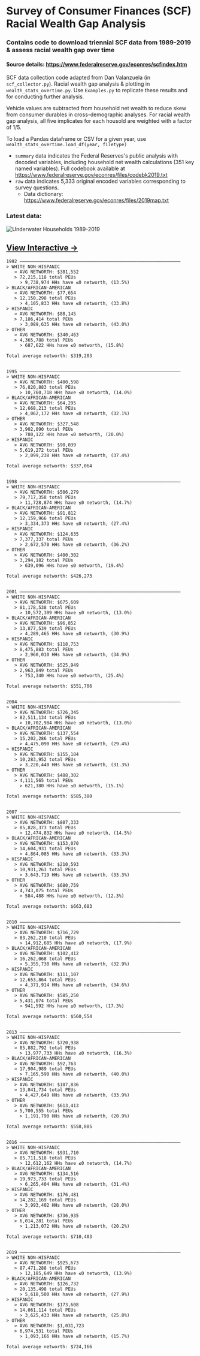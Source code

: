 
# Survey of Consumer Finances (SCF) Racial Wealth Gap Analysis

### Contains code to download triennial SCF data from 1989-2019 & assess racial wealth gap over time

#### Source details: https://www.federalreserve.gov/econres/scfindex.htm

SCF data collection code adapted from Dan Valanzuela (in `scf_collector.py`). Racial wealth gap analysis & plotting in `wealth_stats_overtime.py`. Use `Examples.py` to replicate these results and for conducting further analysis.

Vehicle values are subtracted from household net wealth to reduce skew from consumer durables in cross-demographic analyses. For racial wealth gap analysis, all five implicates for each housold are weighted with a factor of 1/5.

To load a Pandas dataframe or CSV for a given year, use `wealth_stats_overtime.load_df(year, filetype)`
- `summary` data indicates the Federal Reserves's public analysis with decoded variables, including household net wealth calculations (351 key named variables). Full codebook available at https://www.federalreserve.gov/econres/files/codebk2019.txt
- `raw` data indicates 5,333 original encoded variables corresponding to survey questions.
  - Data dictionary: https://www.federalreserve.gov/econres/files/2019map.txt

### Latest data:

![Underwater Households 1989-2019](https://raw.githubusercontent.com/js-fitz/SCF-analysis/main/SCF-racial-wealth-gap/underwater_households_1992_2019.png)


## [View Interactive →](https://chart-studio.plotly.com/~3joemail/32/#/)

```
1992 ————————————————————————————————————————————————————————————
> WHITE NON-HISPANIC
   > AVG NETWORTH: $381,552
   > 72,215,118 total PEUs
     > 9,738,974 HHs have ≤0 networth, (13.5%)
> BLACK/AFRICAN-AMERICAN
   > AVG NETWORTH: $77,654
   > 12,150,298 total PEUs
     > 4,105,833 HHs have ≤0 networth, (33.8%)
> HISPANIC
   > AVG NETWORTH: $88,145
   > 7,186,414 total PEUs
     > 3,089,635 HHs have ≤0 networth, (43.0%)
> OTHER
   > AVG NETWORTH: $340,463
   > 4,365,788 total PEUs
     > 687,622 HHs have ≤0 networth, (15.8%)

Total average networth: $319,203


1995 ————————————————————————————————————————————————————————————
> WHITE NON-HISPANIC
   > AVG NETWORTH: $400,598
   > 76,820,883 total PEUs
     > 10,760,718 HHs have ≤0 networth, (14.0%)
> BLACK/AFRICAN-AMERICAN
   > AVG NETWORTH: $64,295
   > 12,668,213 total PEUs
     > 4,062,172 HHs have ≤0 networth, (32.1%)
> OTHER
   > AVG NETWORTH: $327,548
   > 3,902,090 total PEUs
     > 780,122 HHs have ≤0 networth, (20.0%)
> HISPANIC
   > AVG NETWORTH: $90,039
   > 5,619,272 total PEUs
     > 2,099,238 HHs have ≤0 networth, (37.4%)

Total average networth: $337,064


1998 ————————————————————————————————————————————————————————————
> WHITE NON-HISPANIC
   > AVG NETWORTH: $506,279
   > 79,717,358 total PEUs
     > 11,728,874 HHs have ≤0 networth, (14.7%)
> BLACK/AFRICAN-AMERICAN
   > AVG NETWORTH: $91,812
   > 12,159,966 total PEUs
     > 3,334,373 HHs have ≤0 networth, (27.4%)
> HISPANIC
   > AVG NETWORTH: $124,635
   > 7,377,337 total PEUs
     > 2,672,570 HHs have ≤0 networth, (36.2%)
> OTHER
   > AVG NETWORTH: $400,302
   > 3,294,182 total PEUs
     > 639,096 HHs have ≤0 networth, (19.4%)

Total average networth: $426,273


2001 ————————————————————————————————————————————————————————————
> WHITE NON-HISPANIC
   > AVG NETWORTH: $675,609
   > 81,178,538 total PEUs
     > 10,572,309 HHs have ≤0 networth, (13.0%)
> BLACK/AFRICAN-AMERICAN
   > AVG NETWORTH: $96,852
   > 13,877,539 total PEUs
     > 4,289,465 HHs have ≤0 networth, (30.9%)
> HISPANIC
   > AVG NETWORTH: $118,753
   > 8,475,883 total PEUs
     > 2,960,010 HHs have ≤0 networth, (34.9%)
> OTHER
   > AVG NETWORTH: $525,949
   > 2,963,849 total PEUs
     > 753,340 HHs have ≤0 networth, (25.4%)

Total average networth: $551,706


2004 ————————————————————————————————————————————————————————————
> WHITE NON-HISPANIC
   > AVG NETWORTH: $726,345
   > 82,511,134 total PEUs
     > 10,702,984 HHs have ≤0 networth, (13.0%)
> BLACK/AFRICAN-AMERICAN
   > AVG NETWORTH: $137,554
   > 15,202,286 total PEUs
     > 4,475,090 HHs have ≤0 networth, (29.4%)
> HISPANIC
   > AVG NETWORTH: $155,184
   > 10,283,952 total PEUs
     > 3,220,440 HHs have ≤0 networth, (31.3%)
> OTHER
   > AVG NETWORTH: $488,302
   > 4,111,565 total PEUs
     > 621,380 HHs have ≤0 networth, (15.1%)

Total average networth: $585,380


2007 ————————————————————————————————————————————————————————————
> WHITE NON-HISPANIC
   > AVG NETWORTH: $807,333
   > 85,828,373 total PEUs
     > 12,474,832 HHs have ≤0 networth, (14.5%)
> BLACK/AFRICAN-AMERICAN
   > AVG NETWORTH: $153,070
   > 14,604,931 total PEUs
     > 4,864,085 HHs have ≤0 networth, (33.3%)
> HISPANIC
   > AVG NETWORTH: $210,593
   > 10,931,263 total PEUs
     > 3,643,719 HHs have ≤0 networth, (33.3%)
> OTHER
   > AVG NETWORTH: $680,759
   > 4,743,075 total PEUs
     > 584,488 HHs have ≤0 networth, (12.3%)

Total average networth: $663,683


2010 ————————————————————————————————————————————————————————————
> WHITE NON-HISPANIC
   > AVG NETWORTH: $716,729
   > 83,262,210 total PEUs
     > 14,912,685 HHs have ≤0 networth, (17.9%)
> BLACK/AFRICAN-AMERICAN
   > AVG NETWORTH: $102,412
   > 16,262,068 total PEUs
     > 5,355,738 HHs have ≤0 networth, (32.9%)
> HISPANIC
   > AVG NETWORTH: $111,107
   > 12,653,864 total PEUs
     > 4,371,914 HHs have ≤0 networth, (34.6%)
> OTHER
   > AVG NETWORTH: $585,250
   > 5,431,074 total PEUs
     > 941,592 HHs have ≤0 networth, (17.3%)

Total average networth: $560,554


2013 ————————————————————————————————————————————————————————————
> WHITE NON-HISPANIC
   > AVG NETWORTH: $720,938
   > 85,882,792 total PEUs
     > 13,977,733 HHs have ≤0 networth, (16.3%)
> BLACK/AFRICAN-AMERICAN
   > AVG NETWORTH: $92,763
   > 17,904,989 total PEUs
     > 7,165,590 HHs have ≤0 networth, (40.0%)
> HISPANIC
   > AVG NETWORTH: $107,836
   > 13,041,734 total PEUs
     > 4,427,649 HHs have ≤0 networth, (33.9%)
> OTHER
   > AVG NETWORTH: $613,413
   > 5,700,555 total PEUs
     > 1,191,790 HHs have ≤0 networth, (20.9%)

Total average networth: $558,885


2016 ————————————————————————————————————————————————————————————
> WHITE NON-HISPANIC
   > AVG NETWORTH: $931,710
   > 85,711,518 total PEUs
     > 12,612,162 HHs have ≤0 networth, (14.7%)
> BLACK/AFRICAN-AMERICAN
   > AVG NETWORTH: $134,516
   > 19,973,733 total PEUs
     > 6,265,404 HHs have ≤0 networth, (31.4%)
> HISPANIC
   > AVG NETWORTH: $176,481
   > 14,282,169 total PEUs
     > 3,993,402 HHs have ≤0 networth, (28.0%)
> OTHER
   > AVG NETWORTH: $736,935
   > 6,014,281 total PEUs
     > 1,213,072 HHs have ≤0 networth, (20.2%)

Total average networth: $710,403


2019 ————————————————————————————————————————————————————————————
> WHITE NON-HISPANIC
   > AVG NETWORTH: $925,673
   > 87,471,288 total PEUs
     > 12,185,649 HHs have ≤0 networth, (13.9%)
> BLACK/AFRICAN-AMERICAN
   > AVG NETWORTH: $126,732
   > 20,135,498 total PEUs
     > 5,618,500 HHs have ≤0 networth, (27.9%)
> HISPANIC
   > AVG NETWORTH: $173,608
   > 14,061,114 total PEUs
     > 3,625,433 HHs have ≤0 networth, (25.8%)
> OTHER
   > AVG NETWORTH: $1,031,723
   > 6,974,531 total PEUs
     > 1,093,166 HHs have ≤0 networth, (15.7%)

Total average networth: $724,166

```

